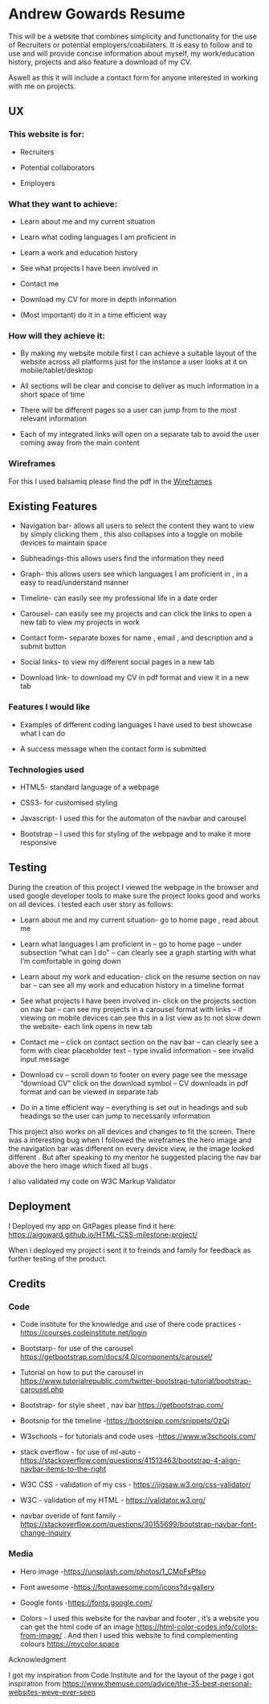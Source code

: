 # Andrew Gowards Resume

This will be a website that combines simplicity and functionality for the use of Recruiters or potential employers/coabilaters. It is easy to follow and  to use and will provide concise information about myself, my work/education history, projects and also feature a download of my CV.

Aswell as this it will include a contact form for anyone interested in working with me on projects.
 
## UX
 
### This website is for:
* Recruiters 

* Potential collaborators 

* Employers 

### What they want to achieve:
* Learn about me and my current situation 

* Learn what coding languages I am proficient in 

* Learn a work and education history 

*	See what projects I have been involved in

*	Contact me 

*	Download my CV for more in depth information 

*	(Most important) do it in a time efficient way 

### How will they achieve it:
* By making my website mobile first I can achieve a suitable layout of the website across all platforms just for the instance a user looks at it on mobile/tablet/desktop 

*	All sections will be clear and concise to deliver as much information in a short space of time 

*	There will be different pages so a user can jump from to the most relevant information 

*	Each of my integrated links will open on a separate tab to avoid the user coming away from the main content 

### Wireframes 

For this I used balsamiq please find the pdf in the [Wireframes](Wireframes/resumeproject.pdf)

## Existing Features 
*	Navigation bar- allows all users to select the content they want to view by simply clicking them , this also collapses into a toggle on mobile devices to maintain space 

*	Subheadings-this allows users find the information they need 

*	Graph- this allows users see which languages I am proficient in , in a easy to read/understand manner 
*	Timeline- can easily see my professional life in a date order 
*	Carousel- can easily see my projects and can click the links to open a new tab to view my projects in work 
*	Contact form- separate boxes for name , email , and description  and a submit button 
*	Social links- to view my different social pages in a new tab 
*	Download link- to download my CV in pdf format and view it in a new tab 
### Features I would like 
*	Examples of different coding languages I have used to best showcase what I can do

*   A success message when the contact form is submitted 
### Technologies used
*	HTML5- standard language of a webpage 

*	CSS3- for customised styling 
*	Javascript- I used this for the automaton of the navbar and carousel 
*	Bootstrap – I used this for styling of the webpage and to make it more responsive 

## Testing 
During the creation of this project I viewed the webpage in the browser and used google developer tools to make sure the project looks good and works on all devices.
i tested each user story as follows:
*	Learn about me and my current situation- go to home page , read about me 

*	Learn what languages I am proficient in – go to home page – under subsection “what can I do" – can clearly see a graph starting with what I’m comfortable in going down 
*	Learn about my work and education- click on the resume section on nav bar – can see all my work and education history in a timeline format 
*	See what projects I have been involved in- click on the projects section on nav bar – can see my projects in a carousel format with links – if viewing on mobile devices can see this in a list view as to not slow down the website- each link opens in new tab
*	Contact me – click on contact section on the nav bar – can clearly see a form with clear placeholder text – type invalid information – see invalid input message 
*	Download cv – scroll down to footer on every page see the message “download CV” click on the download symbol – CV downloads in pdf format and can be viewed in separate tab
*	Do in a time efficient way – everything is set out in headings and sub headings so the user can jump to necessarily information 


This project also works on all devices and changes to fit the screen. There was a interesting bug when I followed the wireframes the hero image and the navigation bar was different on every device view,  ie the image looked different . But after speaking to my mentor he suggested placing the nav bar above the hero image which fixed all bugs .

I also validated my code on W3C Markup Validator

## Deployment 

I Deployed my app on GitPages please find it here: https://ajgoward.github.io/HTML-CSS-milestone-project/

When i deployed my project i sent it to freinds and family for feedback as further testing of the product.



## Credits 
### Code 
*	Code institute for the knowledge and use of there code practices -https://courses.codeinstitute.net/login

*	Bootstarp- for use of the carousel  https://getbootstrap.com/docs/4.0/components/carousel/ 
*	Tutorial on how to put the carousel in https://www.tutorialrepublic.com/twitter-bootstrap-tutorial/bootstrap-carousel.php     
*	Bootstrap- for style sheet , nav bar  https://getbootstrap.com/
*	Bootsnip for the timeline -https://bootsnipp.com/snippets/OzQj
*	W3schools – for tutorials and code uses -https://www.w3schools.com/ 
*   stack overflow - for use of ml-auto - https://stackoverflow.com/questions/41513463/bootstrap-4-align-navbar-items-to-the-right
*   W3C CSS - validation of my css - https://jigsaw.w3.org/css-validator/
*   W3C - validation of my HTML - https://validator.w3.org/

* navbar overide of font family - https://stackoverflow.com/questions/30155699/bootstrap-navbar-font-change-inquiry

### Media 
* Hero image -https://unsplash.com/photos/1_CMoFsPfso

* Font awesome -https://fontawesome.com/icons?d=gallery
* Google fonts -https://fonts.google.com/
* Colors – I used this website for the navbar and footer , it’s a website you can get the html code of an image https://html-color-codes.info/colors-from-image/ .
And then I used this website to find complementing colours https://mycolor.space


Acknowledgment 

I got my inspiration from Code Institute and for the layout of the page i got inspiration from https://www.themuse.com/advice/the-35-best-personal-websites-weve-ever-seen